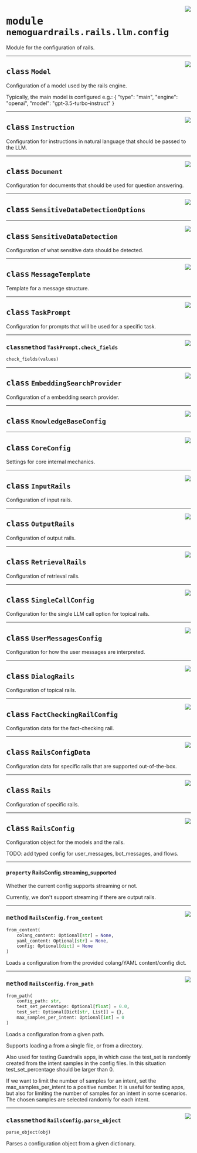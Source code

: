 <!-- markdownlint-disable -->

<a href="../../nemoguardrails/rails/llm/config.py#L0"><img align="right" style="float:right;" src="https://img.shields.io/badge/-source-cccccc?style=flat-square" /></a>

# <kbd>module</kbd> `nemoguardrails.rails.llm.config`
Module for the configuration of rails.



---

<a href="../../nemoguardrails/rails/llm/config.py#L33"><img align="right" style="float:right;" src="https://img.shields.io/badge/-source-cccccc?style=flat-square" /></a>

## <kbd>class</kbd> `Model`
Configuration of a model used by the rails engine.

Typically, the main model is configured e.g.: {  "type": "main",  "engine": "openai",  "model": "gpt-3.5-turbo-instruct" }





---

<a href="../../nemoguardrails/rails/llm/config.py#L53"><img align="right" style="float:right;" src="https://img.shields.io/badge/-source-cccccc?style=flat-square" /></a>

## <kbd>class</kbd> `Instruction`
Configuration for instructions in natural language that should be passed to the LLM.





---

<a href="../../nemoguardrails/rails/llm/config.py#L60"><img align="right" style="float:right;" src="https://img.shields.io/badge/-source-cccccc?style=flat-square" /></a>

## <kbd>class</kbd> `Document`
Configuration for documents that should be used for question answering.





---

<a href="../../nemoguardrails/rails/llm/config.py#L67"><img align="right" style="float:right;" src="https://img.shields.io/badge/-source-cccccc?style=flat-square" /></a>

## <kbd>class</kbd> `SensitiveDataDetectionOptions`








---

<a href="../../nemoguardrails/rails/llm/config.py#L81"><img align="right" style="float:right;" src="https://img.shields.io/badge/-source-cccccc?style=flat-square" /></a>

## <kbd>class</kbd> `SensitiveDataDetection`
Configuration of what sensitive data should be detected.





---

<a href="../../nemoguardrails/rails/llm/config.py#L103"><img align="right" style="float:right;" src="https://img.shields.io/badge/-source-cccccc?style=flat-square" /></a>

## <kbd>class</kbd> `MessageTemplate`
Template for a message structure.





---

<a href="../../nemoguardrails/rails/llm/config.py#L112"><img align="right" style="float:right;" src="https://img.shields.io/badge/-source-cccccc?style=flat-square" /></a>

## <kbd>class</kbd> `TaskPrompt`
Configuration for prompts that will be used for a specific task.




---

<a href="../../nemoguardrails/rails/llm/config.py#L141"><img align="right" style="float:right;" src="https://img.shields.io/badge/-source-cccccc?style=flat-square" /></a>

### <kbd>classmethod</kbd> `TaskPrompt.check_fields`

```python
check_fields(values)
```






---

<a href="../../nemoguardrails/rails/llm/config.py#L154"><img align="right" style="float:right;" src="https://img.shields.io/badge/-source-cccccc?style=flat-square" /></a>

## <kbd>class</kbd> `EmbeddingSearchProvider`
Configuration of a embedding search provider.





---

<a href="../../nemoguardrails/rails/llm/config.py#L164"><img align="right" style="float:right;" src="https://img.shields.io/badge/-source-cccccc?style=flat-square" /></a>

## <kbd>class</kbd> `KnowledgeBaseConfig`








---

<a href="../../nemoguardrails/rails/llm/config.py#L175"><img align="right" style="float:right;" src="https://img.shields.io/badge/-source-cccccc?style=flat-square" /></a>

## <kbd>class</kbd> `CoreConfig`
Settings for core internal mechanics.





---

<a href="../../nemoguardrails/rails/llm/config.py#L184"><img align="right" style="float:right;" src="https://img.shields.io/badge/-source-cccccc?style=flat-square" /></a>

## <kbd>class</kbd> `InputRails`
Configuration of input rails.





---

<a href="../../nemoguardrails/rails/llm/config.py#L193"><img align="right" style="float:right;" src="https://img.shields.io/badge/-source-cccccc?style=flat-square" /></a>

## <kbd>class</kbd> `OutputRails`
Configuration of output rails.





---

<a href="../../nemoguardrails/rails/llm/config.py#L202"><img align="right" style="float:right;" src="https://img.shields.io/badge/-source-cccccc?style=flat-square" /></a>

## <kbd>class</kbd> `RetrievalRails`
Configuration of retrieval rails.





---

<a href="../../nemoguardrails/rails/llm/config.py#L211"><img align="right" style="float:right;" src="https://img.shields.io/badge/-source-cccccc?style=flat-square" /></a>

## <kbd>class</kbd> `SingleCallConfig`
Configuration for the single LLM call option for topical rails.





---

<a href="../../nemoguardrails/rails/llm/config.py#L221"><img align="right" style="float:right;" src="https://img.shields.io/badge/-source-cccccc?style=flat-square" /></a>

## <kbd>class</kbd> `UserMessagesConfig`
Configuration for how the user messages are interpreted.





---

<a href="../../nemoguardrails/rails/llm/config.py#L230"><img align="right" style="float:right;" src="https://img.shields.io/badge/-source-cccccc?style=flat-square" /></a>

## <kbd>class</kbd> `DialogRails`
Configuration of topical rails.





---

<a href="../../nemoguardrails/rails/llm/config.py#L243"><img align="right" style="float:right;" src="https://img.shields.io/badge/-source-cccccc?style=flat-square" /></a>

## <kbd>class</kbd> `FactCheckingRailConfig`
Configuration data for the fact-checking rail.





---

<a href="../../nemoguardrails/rails/llm/config.py#L257"><img align="right" style="float:right;" src="https://img.shields.io/badge/-source-cccccc?style=flat-square" /></a>

## <kbd>class</kbd> `RailsConfigData`
Configuration data for specific rails that are supported out-of-the-box.





---

<a href="../../nemoguardrails/rails/llm/config.py#L271"><img align="right" style="float:right;" src="https://img.shields.io/badge/-source-cccccc?style=flat-square" /></a>

## <kbd>class</kbd> `Rails`
Configuration of specific rails.





---

<a href="../../nemoguardrails/rails/llm/config.py#L361"><img align="right" style="float:right;" src="https://img.shields.io/badge/-source-cccccc?style=flat-square" /></a>

## <kbd>class</kbd> `RailsConfig`
Configuration object for the models and the rails.

TODO: add typed config for user_messages, bot_messages, and flows.


---

#### <kbd>property</kbd> RailsConfig.streaming_supported

Whether the current config supports streaming or not.

Currently, we don't support streaming if there are output rails.



---

<a href="../../nemoguardrails/rails/llm/config.py#L550"><img align="right" style="float:right;" src="https://img.shields.io/badge/-source-cccccc?style=flat-square" /></a>

### <kbd>method</kbd> `RailsConfig.from_content`

```python
from_content(
    colang_content: Optional[str] = None,
    yaml_content: Optional[str] = None,
    config: Optional[dict] = None
)
```

Loads a configuration from the provided colang/YAML content/config dict.

---

<a href="../../nemoguardrails/rails/llm/config.py#L459"><img align="right" style="float:right;" src="https://img.shields.io/badge/-source-cccccc?style=flat-square" /></a>

### <kbd>method</kbd> `RailsConfig.from_path`

```python
from_path(
    config_path: str,
    test_set_percentage: Optional[float] = 0.0,
    test_set: Optional[Dict[str, List]] = {},
    max_samples_per_intent: Optional[int] = 0
)
```

Loads a configuration from a given path.

Supports loading a from a single file, or from a directory.

Also used for testing Guardrails apps, in which case the test_set is randomly created from the intent samples in the config files. In this situation test_set_percentage should be larger than 0.

If we want to limit the number of samples for an intent, set the max_samples_per_intent to a positive number. It is useful for testing apps, but also for limiting the number of samples for an intent in some scenarios. The chosen samples are selected randomly for each intent.

---

<a href="../../nemoguardrails/rails/llm/config.py#L576"><img align="right" style="float:right;" src="https://img.shields.io/badge/-source-cccccc?style=flat-square" /></a>

### <kbd>classmethod</kbd> `RailsConfig.parse_object`

```python
parse_object(obj)
```

Parses a configuration object from a given dictionary.
